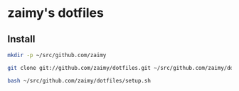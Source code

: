 # zaimy's dotfiles

## Install

```sh
mkdir -p ~/src/github.com/zaimy

git clone git://github.com/zaimy/dotfiles.git ~/src/github.com/zaimy/dotfiles

bash ~/src/github.com/zaimy/dotfiles/setup.sh
```

